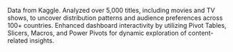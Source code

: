 Data from Kaggle.
Analyzed over 5,000 titles, including movies and TV shows, to uncover distribution patterns and audience
preferences across 100+ countries.
Enhanced dashboard interactivity by utilizing Pivot Tables, Slicers, Macros, and Power Pivots for dynamic
exploration of content-related insights.
